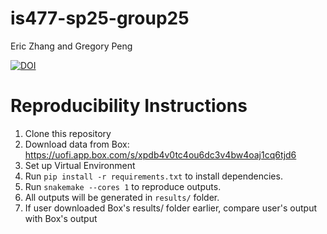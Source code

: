 # is477-sp25-group25
Eric Zhang and Gregory Peng

[![DOI](https://zenodo.org/badge/948292320.svg)](https://doi.org/10.5281/zenodo.15384905)

# Reproducibility Instructions

1. Clone this repository
2. Download data from Box: https://uofi.app.box.com/s/xpdb4v0tc4ou6dc3v4bw4oaj1cq6tjd6
3. Set up Virtual Environment
4. Run `pip install -r requirements.txt` to install dependencies.
5. Run `snakemake --cores 1` to reproduce outputs.
6. All outputs will be generated in `results/` folder.
7. If user downloaded Box's results/ folder earlier, compare user's output with Box's output
